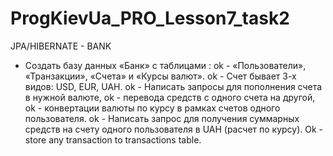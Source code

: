 # ProgKievUa_PRO_Lesson7_task2
JPA/HIBERNATE - BANK

* Создать базу данных «Банк» с таблицами :
ok - «Пользователи», «Транзакции», «Счета» и «Курсы валют».
ok - Счет бывает 3-х видов: USD, EUR, UAH.
ok - Написать запросы для пополнения счета в нужной валюте,
ok - перевода средств с одного счета на другой,
ok - конвертации валюты по курсу в рамках счетов одного пользователя.
ok - Написать запрос для получения суммарных средств на счету одного пользователя в UAH (расчет по курсу).
Ok - store any transaction to transactions table.
